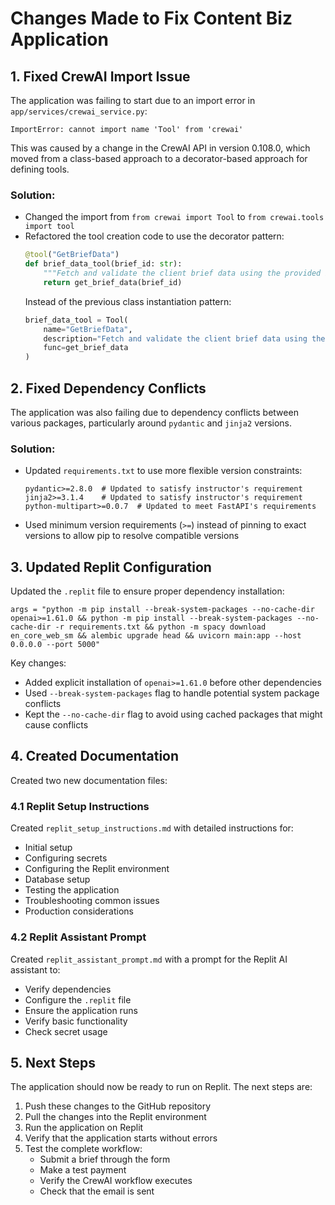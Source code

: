 # Changes Made to Fix Content Biz Application

## 1. Fixed CrewAI Import Issue

The application was failing to start due to an import error in `app/services/crewai_service.py`:

```
ImportError: cannot import name 'Tool' from 'crewai'
```

This was caused by a change in the CrewAI API in version 0.108.0, which moved from a class-based approach to a decorator-based approach for defining tools.

### Solution:
- Changed the import from `from crewai import Tool` to `from crewai.tools import tool`
- Refactored the tool creation code to use the decorator pattern:
  ```python
  @tool("GetBriefData")
  def brief_data_tool(brief_id: str):
      """Fetch and validate the client brief data using the provided brief ID."""
      return get_brief_data(brief_id)
  ```
  Instead of the previous class instantiation pattern:
  ```python
  brief_data_tool = Tool(
      name="GetBriefData",
      description="Fetch and validate the client brief data using the provided brief ID.",
      func=get_brief_data
  )
  ```

## 2. Fixed Dependency Conflicts

The application was also failing due to dependency conflicts between various packages, particularly around `pydantic` and `jinja2` versions.

### Solution:
- Updated `requirements.txt` to use more flexible version constraints:
  ```
  pydantic>=2.8.0  # Updated to satisfy instructor's requirement
  jinja2>=3.1.4    # Updated to satisfy instructor's requirement
  python-multipart>=0.0.7  # Updated to meet FastAPI's requirements
  ```
- Used minimum version requirements (`>=`) instead of pinning to exact versions to allow pip to resolve compatible versions

## 3. Updated Replit Configuration

Updated the `.replit` file to ensure proper dependency installation:

```
args = "python -m pip install --break-system-packages --no-cache-dir openai>=1.61.0 && python -m pip install --break-system-packages --no-cache-dir -r requirements.txt && python -m spacy download en_core_web_sm && alembic upgrade head && uvicorn main:app --host 0.0.0.0 --port 5000"
```

Key changes:
- Added explicit installation of `openai>=1.61.0` before other dependencies
- Used `--break-system-packages` flag to handle potential system package conflicts
- Kept the `--no-cache-dir` flag to avoid using cached packages that might cause conflicts

## 4. Created Documentation

Created two new documentation files:

### 4.1 Replit Setup Instructions
Created `replit_setup_instructions.md` with detailed instructions for:
- Initial setup
- Configuring secrets
- Configuring the Replit environment
- Database setup
- Testing the application
- Troubleshooting common issues
- Production considerations

### 4.2 Replit Assistant Prompt
Created `replit_assistant_prompt.md` with a prompt for the Replit AI assistant to:
- Verify dependencies
- Configure the `.replit` file
- Ensure the application runs
- Verify basic functionality
- Check secret usage

## 5. Next Steps

The application should now be ready to run on Replit. The next steps are:

1. Push these changes to the GitHub repository
2. Pull the changes into the Replit environment
3. Run the application on Replit
4. Verify that the application starts without errors
5. Test the complete workflow:
   - Submit a brief through the form
   - Make a test payment
   - Verify the CrewAI workflow executes
   - Check that the email is sent
